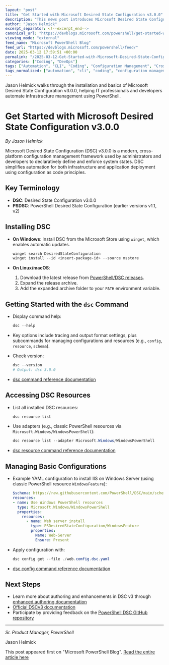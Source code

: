 ```yaml
---
layout: "post"
title: "Get Started with Microsoft Desired State Configuration v3.0.0"
description: "This news post introduces Microsoft Desired State Configuration (DSC) v3.0.0, a cross-platform configuration management framework. It provides a step-by-step guide on how to install DSC across Windows, Linux, and macOS, details key commands for managing configurations, shows how to use and list DSC resources, and demonstrates the process of managing configuration documents, all with practical PowerShell code examples."
author: "Jason Helmick"
excerpt_separator: <!--excerpt_end-->
canonical_url: "https://devblogs.microsoft.com/powershell/get-started-with-dsc-v3/"
viewing_mode: "external"
feed_name: "Microsoft PowerShell Blog"
feed_url: "https://devblogs.microsoft.com/powershell/feed/"
date: 2025-03-12 17:59:51 +00:00
permalink: "/2025-03-12-Get-Started-with-Microsoft-Desired-State-Configuration-v300.html"
categories: ["Coding", "DevOps"]
tags: ["Automation", "CLI", "Coding", "Configuration Management", "Cross Platform", "Desired State Configuration", "DevOps", "DSC", "Dsc Command", "IaC", "IIS", "News", "PowerShell", "PowerShell DSC", "PSDSC", "Resource Adapters", "System Configuration", "V3.0.0", "Windows Server", "YAML"]
tags_normalized: ["automation", "cli", "coding", "configuration management", "cross platform", "desired state configuration", "devops", "dsc", "dsc command", "iac", "iis", "news", "powershell", "powershell dsc", "psdsc", "resource adapters", "system configuration", "v3 dot 00", "windows server", "yaml"]
---
```


Jason Helmick walks through the installation and basics of Microsoft Desired State Configuration v3.0.0, helping IT professionals and developers automate infrastructure management using PowerShell.<!--excerpt_end-->

# Get Started with Microsoft Desired State Configuration v3.0.0

*By Jason Helmick*

Microsoft Desired State Configuration (DSC) v3.0.0 is a modern, cross-platform configuration management framework used by administrators and developers to declaratively define and enforce system states. DSC simplifies automation for both infrastructure and application deployment using configuration as code principles.

## Key Terminology

- **DSC**: Desired State Configuration v3.0.0
- **PSDSC**: PowerShell Desired State Configuration (earlier versions v1.1, v2)

## Installing DSC

- **On Windows**: Install DSC from the Microsoft Store using `winget`, which enables automatic updates.

  ```powershell
  winget search DesiredStateConfiguration
  winget install --id <insert-package-id> --source msstore
  ```

- **On Linux/macOS**:
  1. Download the latest release from [PowerShell/DSC releases](https://github.com/PowerShell/DSC/releases).
  2. Expand the release archive.
  3. Add the expanded archive folder to your `PATH` environment variable.

## Getting Started with the `dsc` Command

- Display command help:

  ```powershell
  dsc --help
  ```

- Key options include tracing and output format settings, plus subcommands for managing configurations and resources (e.g., `config`, `resource`, `schema`).
- Check version:

  ```powershell
  dsc --version
  # Output: dsc 3.0.0
  ```

- [dsc command reference documentation](https://learn.microsoft.com/powershell/dsc/reference/cli/dsc?view=dsc-3.0&preserveView=true)

## Accessing DSC Resources

- List all installed DSC resources:

  ```powershell
  dsc resource list
  ```

- Use adapters (e.g., classic PowerShell resources via `Microsoft.Windows/WindowsPowerShell`):

  ```powershell
  dsc resource list --adapter Microsoft.Windows/WindowsPowerShell
  ```

- [dsc resource command reference documentation](https://learn.microsoft.com/powershell/dsc/reference/cli/resource/command?view=dsc-3.0&preserveView=true)

## Managing Basic Configurations

- Example YAML configuration to install IIS on Windows Server (using classic PowerShell resource `WindowsFeature`):

  ```yaml
  $schema: https://raw.githubusercontent.com/PowerShell/DSC/main/schemas/2024/04/config/document.json
  resources:
  - name: Use Windows PowerShell resources
    type: Microsoft.Windows/WindowsPowerShell
    properties:
      resources:
        - name: Web server install
          type: PSDesiredStateConfiguration/WindowsFeature
          properties:
            Name: Web-Server
            Ensure: Present
  ```

- Apply configuration with:

  ```powershell
  dsc config get --file ./web.comfig.dsc.yaml
  ```

- [dsc config command reference documentation](https://learn.microsoft.com/powershell/dsc/reference/cli/config/command?view=dsc-3.0&preserveView=true)

## Next Steps

- Learn more about authoring and enhancements in DSC v3 through [enhanced authoring documentation](https://devblogs.microsoft.com/powershell/enhanced-authoring-with-dsc-v3/)
- [Official DSCv3 documentation](https://learn.microsoft.com/powershell/dsc/overview?view=dsc-3.0&preserveView=true)
- Participate by providing feedback on the [PowerShell DSC GitHub repository](https://github.com/PowerShell/DSC)

---

*Sr. Product Manager, PowerShell*

Jason Helmick

This post appeared first on "Microsoft PowerShell Blog". [Read the entire article here](https://devblogs.microsoft.com/powershell/get-started-with-dsc-v3/)
